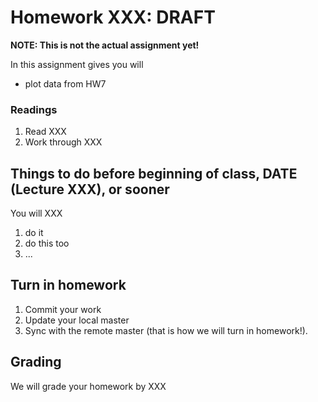 # Homework XXX: ****DRAFT**** 

**NOTE: This is not the actual assignment yet!**

In this assignment gives you will 

* plot data from HW7

### Readings
1. Read XXX
2. Work through XXX

## Things to do before beginning of class, **DATE (Lecture XXX)**, or sooner
You will XXX

1. do it
2. do this too
3. ...
## Turn in homework

1. Commit your work
2. Update your local master
3. Sync with the remote master (that is how we will turn in homework!).

## Grading
We will grade your homework by XXX
